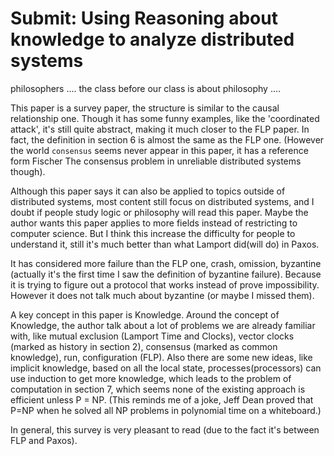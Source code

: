 # Submit: Using Reasoning about knowledge to analyze distributed systems

philosophers .... the class before our class is about philosophy ....

This paper is a survey paper, the structure is similar to the causal relationship one.
Though it has some funny examples, like the 'coordinated attack', it's still quite abstract,
making it much closer to the FLP paper. In fact, the definition in section 6 is almost the same
as the FLP one. (However the world `consensus` seems never appear in this paper, it has a reference
form Fischer The consensus problem in unreliable distributed systems though).

Although this paper says it can also be applied to topics outside of distributed systems, most content
still focus on distributed systems, and I doubt if people study logic or philosophy will read this
paper. Maybe the author wants this paper applies to more fields instead of restricting to computer science.
But I think this increase the difficulty for people to understand it, still it's much better than what Lamport did(will do) in Paxos.

It has considered more failure than the FLP one, crash, omission, byzantine (actually it's the first time I
saw the definition of byzantine failure). Because it is trying to figure out a protocol that works instead
of prove impossibility. However it does not talk much about byzantine (or maybe I missed them).

A key concept in this paper is Knowledge. Around the concept of Knowledge, the author talk about a lot of problems we are already familiar with, like mutual exclusion (Lamport Time and Clocks), vector clocks (marked as history in section 2), consensus (marked as common knowledge), run, configuration (FLP). Also there are some new ideas, like implicit knowledge, based on all the local state, processes(processors) can use induction to get more knowledge, which leads to the problem of computation in section 7, which seems none of the existing approach is efficient unless P = NP. (This reminds me of a joke, Jeff Dean proved that P=NP when he solved all NP problems in polynomial time on a whiteboard.)

In general, this survey is very pleasant to read (due to the fact it's between FLP and Paxos).
